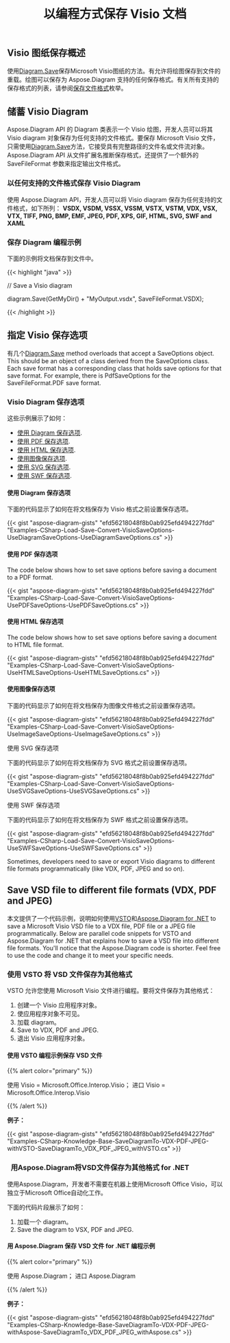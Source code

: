 ﻿---
title: 以编程方式保存 Visio 文档
linktitle: 保存 Visio 文件
type: docs
weight: 30
url: /zh/net/save-visio-document/
description: 本页介绍如何将 Visio 文档保存到文件，使用 Aspose.Diagram 库进行流式传输。
---
## **Visio 图纸保存概述**
使用[Diagram.Save]()保存Microsoft Visio图纸的方法。有允许将绘图保存到文件的重载。绘图可以保存为 Aspose.Diagram 支持的任何保存格式。有关所有支持的保存格式的列表，请参阅[保存文件格式]()枚举。
## **储蓄 Visio Diagram**
 Aspose.Diagram API 的 Diagram 类表示一个 Visio 绘图，开发人员可以将其 Visio diagram 对象保存为任何支持的文件格式。要保存 Microsoft Visio 文件，只需使用[Diagram.Save]()方法，它接受具有完整路径的文件名或文件流对象。 Aspose.Diagram API 从文件扩展名推断保存格式，还提供了一个额外的 SaveFileFormat 参数来指定输出文件格式。
### **以任何支持的文件格式保存 Visio Diagram**
使用 Aspose.Diagram API，开发人员可以将 Visio diagram 保存为任何支持的文件格式，如下所列：
**VSDX, VSDM, VSSX, VSSM, VSTX, VSTM, VDX, VSX, VTX, TIFF, PNG, BMP, EMF, JPEG, PDF, XPS, GIF, HTML, SVG, SWF and XAML**
### **保存 Diagram 编程示例**
下面的示例将文档保存到文件中。

{{< highlight "java" >}}

 // Save a Visio diagram

diagram.Save(GetMyDir() + "MyOutput.vsdx", SaveFileFormat.VSDX);

{{< /highlight >}}
## **指定 Visio 保存选项**
有几个[Diagram.Save]() method overloads that accept a SaveOptions object. This should be an object of a class derived from the SaveOptions class. Each save format has a corresponding class that holds save options for that save format. For example, there is PdfSaveOptions for the SaveFileFormat.PDF save format.
### **Visio Diagram 保存选项**
这些示例展示了如何：

- [使用 Diagram 保存选项](https://docs.aspose.com/diagram/net/save-visio-document/).
- [使用 PDF 保存选项](https://docs.aspose.com/diagram/net/save-visio-document/).
- [使用 HTML 保存选项](https://docs.aspose.com/diagram/net/save-visio-document/).
- [使用图像保存选项](https://docs.aspose.com/diagram/net/save-visio-document/).
- [使用 SVG 保存选项](https://docs.aspose.com/diagram/net/save-visio-document/).
- [使用 SWF 保存选项](https://docs.aspose.com/diagram/net/save-visio-document/).
#### **使用 Diagram 保存选项**
下面的代码显示了如何在将文档保存为 Visio 格式之前设置保存选项。

{{< gist "aspose-diagram-gists" "efd56218048f8b0ab925efd494227fdd" "Examples-CSharp-Load-Save-Convert-VisioSaveOptions-UseDiagramSaveOptions-UseDiagramSaveOptions.cs" >}}



#### **使用 PDF 保存选项**
The code below shows how to set save options before saving a document to a PDF format.

{{< gist "aspose-diagram-gists" "efd56218048f8b0ab925efd494227fdd" "Examples-CSharp-Load-Save-Convert-VisioSaveOptions-UsePDFSaveOptions-UsePDFSaveOptions.cs" >}}



#### **使用 HTML 保存选项**
The code below shows how to set save options before saving a document to HTML file format.

{{< gist "aspose-diagram-gists" "efd56218048f8b0ab925efd494227fdd" "Examples-CSharp-Load-Save-Convert-VisioSaveOptions-UseHTMLSaveOptions-UseHTMLSaveOptions.cs" >}}



#### **使用图像保存选项**
下面的代码显示了如何在将文档保存为图像文件格式之前设置保存选项。



{{< gist "aspose-diagram-gists" "efd56218048f8b0ab925efd494227fdd" "Examples-CSharp-Load-Save-Convert-VisioSaveOptions-UseImageSaveOptions-UseImageSaveOptions.cs" >}}


使用 SVG 保存选项

下面的代码显示了如何在将文档保存为 SVG 格式之前设置保存选项。

{{< gist "aspose-diagram-gists" "efd56218048f8b0ab925efd494227fdd" "Examples-CSharp-Load-Save-Convert-VisioSaveOptions-UseSVGSaveOptions-UseSVGSaveOptions.cs" >}}


使用 SWF 保存选项

下面的代码显示了如何在将文档保存为 SWF 格式之前设置保存选项。

{{< gist "aspose-diagram-gists" "efd56218048f8b0ab925efd494227fdd" "Examples-CSharp-Load-Save-Convert-VisioSaveOptions-UseSWFSaveOptions-UseSWFSaveOptions.cs" >}}

Sometimes, developers need to save or export Visio diagrams to different file formats programmatically (like VDX, PDF, JPEG and so on).
## **Save VSD file to different file formats (VDX, PDF and JPEG)**
本文提供了一个代码示例，说明如何使用[VSTO](https://docs.aspose.com/diagram/net/save-visio-document/)和[Aspose.Diagram for .NET](https://docs.aspose.com/diagram/net) to save a Microsoft Visio VSD file to a VDX file, PDF file or a JPEG file programmatically. Below are parallel code snippets for VSTO and Aspose.Diagram for .NET that explains how to save a VSD file into different file formats. You'll notice that the Aspose.Diagram code is shorter. Feel free to use the code and change it to meet your specific needs.
### **使用 VSTO 将 VSD 文件保存为其他格式**
VSTO 允许您使用 Microsoft Visio 文件进行编程。要将文件保存为其他格式：

1. 创建一个 Visio 应用程序对象。
1. 使应用程序对象不可见。
1. 加载 diagram。
1. Save to VDX, PDF and JPEG.
1. 退出 Visio 应用程序对象。
#### **使用 VSTO 编程示例保存 VSD 文件**
{{% alert color="primary" %}} 

使用 Visio = Microsoft.Office.Interop.Visio；
进口 Visio = Microsoft.Office.Interop.Visio

{{% /alert %}} 

**例子：**

{{< gist "aspose-diagram-gists" "efd56218048f8b0ab925efd494227fdd" "Examples-CSharp-Knowledge-Base-SaveDiagramTo-VDX-PDF-JPEG-withVSTO-SaveDiagramTo_VDX_PDF_JPEG_withVSTO.cs" >}}
### ` `**用Aspose.Diagram将VSD文件保存为其他格式 for .NET**
使用Aspose.Diagram，开发者不需要在机器上使用Microsoft Office Visio，可以独立于Microsoft Office自动化工作。

下面的代码片段展示了如何：

1. 加载一个 diagram。
1. Save the diagram to VSX, PDF and JPEG.
#### **用 Aspose.Diagram 保存 VSD 文件 for .NET 编程示例**
{{% alert color="primary" %}} 

使用 Aspose.Diagram；
进口 Aspose.Diagram

{{% /alert %}} 

**例子：**

{{< gist "aspose-diagram-gists" "efd56218048f8b0ab925efd494227fdd" "Examples-CSharp-Knowledge-Base-SaveDiagramTo-VDX-PDF-JPEG-withAspose-SaveDiagramTo_VDX_PDF_JPEG_withAspose.cs" >}}
